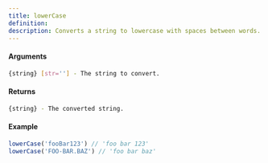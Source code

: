 ```yaml
---
title: lowerCase
definition: 
description: Converts a string to lowercase with spaces between words.
---
```



#### Arguments


```bash
{string} [str=''] - The string to convert.
```


#### Returns


```bash
{string} - The converted string.
```


#### Example


```ts
lowerCase('fooBar123') // 'foo bar 123'lowerCase('FOO-BAR.BAZ') // 'foo bar baz'
```